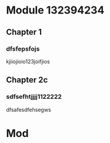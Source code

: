# Module 132394234

## Chapter 1

### dfsfepsfojs

kjiiojioio123joifjios

## Chapter 2c

### sdfsefhtjjjj1122222

dfsafesdfehsegws

# Mod